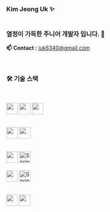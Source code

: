 
### Kim Jeong Uk ✨ <br><br>

### 열정이 가득한 주니어 개발자 입니다. 👋<br>



**📫 Contact :** juk6340@gmail.com

<br />


### **🛠 기술 스택**

<br />

  <img src="https://img.shields.io/badge/java-007396?style=for-the-badge&logo=java&logoColor=white" height="30"> <img src="https://img.shields.io/badge/Dart-0175C2?style=for-the-badge&logo=dart&logoColor=white" height="30"> 
  <img src="https://img.shields.io/badge/javascript-F7DF1E?style=for-the-badge&logo=javascript&logoColor=black" height="30"> 
   <br><br>
  
  <img src="https://img.shields.io/badge/Spring_Boot-6DB33F?style=for-the-badge&logo=spring&logoColor=white" height="30"> <img src="https://img.shields.io/badge/flutter-02569B?style=for-the-badge&logo=flutter&logoColor=white" height="30">
  <br><br>

  <img src="https://img.shields.io/badge/mysql-4479A1?style=for-the-badge&logo=mysql&logoColor=white" height="30"> <img src="https://img.shields.io/badge/Spring%20%20JPA-6DB33F?style=for-the-badge&logo=spring&logoColor=white" alt="Spring JPA" height="30">  <br><br>
   <img src="https://img.shields.io/badge/jquery-0769AD?style=for-the-badge&logo=jquery&logoColor=white" height="30"> <img src="https://img.shields.io/badge/Spring%20%20MyBatis-6DB33F?style=for-the-badge&logo=spring&logoColor=white" alt="Spring Data JPA" height="30">
  <br><br>
      
  <img src="https://img.shields.io/badge/AWS-232F3E?style=for-the-badge&logo=amazon-aws&logoColor=white" height="30"> <img src="https://img.shields.io/badge/JUnit5-25A162?style=for-the-badge&logo=junit5&logoColor=white" height="30">
   <br>
  
</div>
